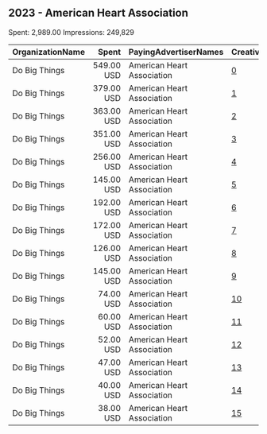 ## 2023 - American Heart Association 
Spent: 2,989.00
Impressions: 249,829

|OrganizationName|Spent|PayingAdvertiserNames|CreativeUrls|Impressions|Genders|AgeBrackets|CountryCodes|BillingAddresses|CandidateBallotInformation|
|:---|---:|:---|:---|---:|:---|:---|:---|:---|:---|
|Do Big Things|549.00 USD|American Heart Association|[0](https://www.snap.com/political-ads/asset/144ec8d57915041405ca5f85a438490f2a944f058c4aab2b87534869219aaf51?mediaType=jpeg)|36,085||18-35|united states|"PO Box 128,Mill Valley,94942,US"||
|Do Big Things|379.00 USD|American Heart Association|[1](https://www.snap.com/political-ads/asset/144ec8d57915041405ca5f85a438490f2a944f058c4aab2b87534869219aaf51?mediaType=jpeg)|34,703||18-35|united states|"PO Box 128,Mill Valley,94942,US"||
|Do Big Things|363.00 USD|American Heart Association|[2](https://www.snap.com/political-ads/asset/354573f65aeac953dbf8c04e9c3d4a146528fae5a913a8bb46e8762374a8ae03?mediaType=jpeg)|32,040||18-35|united states|"PO Box 128,Mill Valley,94942,US"|Advocacy for kids health|
|Do Big Things|351.00 USD|American Heart Association|[3](https://www.snap.com/political-ads/asset/354573f65aeac953dbf8c04e9c3d4a146528fae5a913a8bb46e8762374a8ae03?mediaType=jpeg)|31,921||18-35|united states|"PO Box 128,Mill Valley,94942,US"||
|Do Big Things|256.00 USD|American Heart Association|[4](https://www.snap.com/political-ads/asset/af6b936577ed6b1e831da7e6e0d231dea89f14dc3a4a705145db5a6b6296cf80?mediaType=jpeg)|21,385||18-35|united states|"PO Box 128,Mill Valley,94942,US"||
|Do Big Things|145.00 USD|American Heart Association|[5](https://www.snap.com/political-ads/asset/144ec8d57915041405ca5f85a438490f2a944f058c4aab2b87534869219aaf51?mediaType=jpeg)|17,531||18-35|united states|"PO Box 128,Mill Valley,94942,US"|Advocacy for kids health|
|Do Big Things|192.00 USD|American Heart Association|[6](https://www.snap.com/political-ads/asset/af6b936577ed6b1e831da7e6e0d231dea89f14dc3a4a705145db5a6b6296cf80?mediaType=jpeg)|17,197||18-35|united states|"PO Box 128,Mill Valley,94942,US"|Advocacy for kids health|
|Do Big Things|172.00 USD|American Heart Association|[7](https://www.snap.com/political-ads/asset/af6b936577ed6b1e831da7e6e0d231dea89f14dc3a4a705145db5a6b6296cf80?mediaType=jpeg)|10,386||18-35|united states|"PO Box 128,Mill Valley,94942,US"||
|Do Big Things|126.00 USD|American Heart Association|[8](https://www.snap.com/political-ads/asset/0f2f08130b5af9def55516c6f0f30b6376a8db94c24f6b04d6d4737748d829c7?mediaType=jpeg)|10,365||18-35|united states|"PO Box 128,Mill Valley,94942,US"||
|Do Big Things|145.00 USD|American Heart Association|[9](https://www.snap.com/political-ads/asset/144ec8d57915041405ca5f85a438490f2a944f058c4aab2b87534869219aaf51?mediaType=jpeg)|7,727||18-35|united states|"PO Box 128,Mill Valley,94942,US"|Advocacy for kids health|
|Do Big Things|74.00 USD|American Heart Association|[10](https://www.snap.com/political-ads/asset/354573f65aeac953dbf8c04e9c3d4a146528fae5a913a8bb46e8762374a8ae03?mediaType=jpeg)|6,753||18-35|united states|"PO Box 128,Mill Valley,94942,US"|Advocacy for kids health|
|Do Big Things|60.00 USD|American Heart Association|[11](https://www.snap.com/political-ads/asset/354573f65aeac953dbf8c04e9c3d4a146528fae5a913a8bb46e8762374a8ae03?mediaType=jpeg)|6,642||18-35|united states|"PO Box 128,Mill Valley,94942,US"||
|Do Big Things|52.00 USD|American Heart Association|[12](https://www.snap.com/political-ads/asset/0f2f08130b5af9def55516c6f0f30b6376a8db94c24f6b04d6d4737748d829c7?mediaType=jpeg)|6,129||18-35|united states|"PO Box 128,Mill Valley,94942,US"||
|Do Big Things|47.00 USD|American Heart Association|[13](https://www.snap.com/political-ads/asset/0f2f08130b5af9def55516c6f0f30b6376a8db94c24f6b04d6d4737748d829c7?mediaType=jpeg)|4,543||18-35|united states|"PO Box 128,Mill Valley,94942,US"|Advocacy for kids health|
|Do Big Things|40.00 USD|American Heart Association|[14](https://www.snap.com/political-ads/asset/0f2f08130b5af9def55516c6f0f30b6376a8db94c24f6b04d6d4737748d829c7?mediaType=jpeg)|3,476||18-35|united states|"PO Box 128,Mill Valley,94942,US"|Advocacy for kids health|
|Do Big Things|38.00 USD|American Heart Association|[15](https://www.snap.com/political-ads/asset/af6b936577ed6b1e831da7e6e0d231dea89f14dc3a4a705145db5a6b6296cf80?mediaType=jpeg)|2,946||18-35|united states|"PO Box 128,Mill Valley,94942,US"|Advocacy for kids health|
